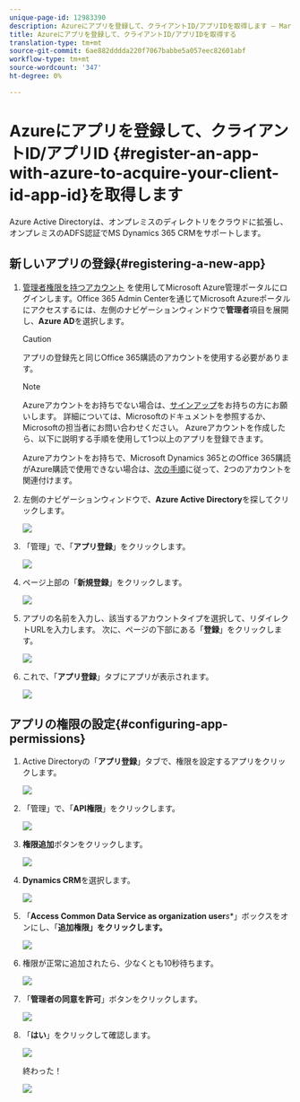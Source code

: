 ```yaml
---
unique-page-id: 12983390
description: Azureにアプリを登録して、クライアントID/アプリIDを取得します — Marketto Docs — 製品ドキュメント
title: Azureにアプリを登録して、クライアントID/アプリIDを取得する
translation-type: tm+mt
source-git-commit: 6ae882dddda220f7067babbe5a057eec82601abf
workflow-type: tm+mt
source-wordcount: '347'
ht-degree: 0%

---
```



# Azureにアプリを登録して、クライアントID/アプリID {#register-an-app-with-azure-to-acquire-your-client-id-app-id}を取得します

Azure Active Directoryは、オンプレミスのディレクトリをクラウドに拡張し、オンプレミスのADFS認証でMS Dynamics 365 CRMをサポートします。

## 新しいアプリの登録{#registering-a-new-app}

1. [管理者権限を持つアカウント](https://manage.windowsazure.com/) を使用してMicrosoft Azure管理ポータルにログインします。Office 365 Admin Centerを通じてMicrosoft Azureポータルにアクセスするには、左側のナビゲーションウィンドウで&#x200B;**管理者**&#x200B;項目を展開し、**Azure AD**&#x200B;を選択します。

   >[!CAUTION]
   >
   >アプリの登録先と同じOffice 365購読のアカウントを使用する必要があります。

   >[!NOTE]
   >
   >Azureアカウントをお持ちでない場合は、[サインアップ](https://azure.microsoft.com/en-us/free/)をお持ちの方にお願いします。 詳細については、Microsoftのドキュメントを参照するか、Microsoftの担当者にお問い合わせください。 Azureアカウントを作成したら、以下に説明する手順を使用して1つ以上のアプリを登録できます。
   >
   >
   >Azureアカウントをお持ちで、Microsoft Dynamics 365とのOffice 365購読がAzure購読で使用できない場合は、[次の手順](https://msdn.microsoft.com/office/office365/howto/setup-development-environment#bk_CreateAzureSubscription)に従って、2つのアカウントを関連付けます。

1. 左側のナビゲーションウィンドウで、**Azure Active Directory**&#x200B;を探してクリックします。

   ![](assets/two.png)

1. 「管理」で、「**アプリ登録**」をクリックします。

   ![](assets/three.png)

1. ページ上部の「**新規登録**」をクリックします。

   ![](assets/four.png)

1. アプリの名前を入力し、該当するアカウントタイプを選択して、リダイレクトURLを入力します。 次に、ページの下部にある「**登録**」をクリックします。

   ![](assets/five.png)

1. これで、「**アプリ登録**」タブにアプリが表示されます。

   ![](assets/six.png)

## アプリの権限の設定{#configuring-app-permissions}

1. Active Directoryの「**アプリ登録**」タブで、権限を設定するアプリをクリックします。

   ![](assets/seven.png)

1. 「管理」で、「**API権限**」をクリックします。

   ![](assets/eight.png)

1. **権限追加**&#x200B;ボタンをクリックします。

   ![](assets/nine.png)

1. **Dynamics CRM**&#x200B;を選択します。

   ![](assets/ten.png)

1. 「**Access Common Data Service as organization user***s**」ボックスをオンにし、「**追加権限」をクリックします。**

   ![](assets/eleven.png)

1. 権限が正常に追加されたら、少なくとも10秒待ちます。

   ![](assets/twelve.png)

1. 「**管理者の同意を許可**」ボタンをクリックします。

   ![](assets/thirteen.png)

1. 「**はい**」をクリックして確認します。

   ![](assets/fourteen.png)

   終わった！

   ![](assets/fifteen.png)

